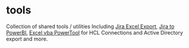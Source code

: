 # tools
Collection of shared tools / utilities
Including [Jira Excel Export](https://github.com/tdalon/tools/wiki/Jira-Export), [Jira to PowerBI](https://github.com/tdalon/tools/wiki/Jira-to-PowerBI), [Excel vba PowerTool](https://github.com/tdalon/tools/wiki/GUIDE-PowerTool-(Excel,-vba)) for HCL Connections and Active Directory export and more.
